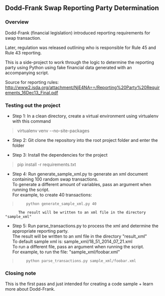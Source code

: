 ## Dodd-Frank Swap Reporting Party Determination


### Overview

Dodd-Frank (financial legislation) introduced reporting requirements for swap transaction.

Later, regulation was released outlining who is responsible for Rule 45 and Rule 43 reporting.

This is a side-project to work through the logic to determine the reporting party using Python using fake financial data generated with an accompanying script.

Source for reporting rules: http://www2.isda.org/attachment/NjE4NA==/Reporting%20Party%20Requirements_16Dec13_Final.pdf

### Testing out the project

+ Step 1: In a clean directory, create a virtual environment using virtualenv with this command
> virtualenv venv --no-site-packages


+ Step 2: Git clone the repository into the root project folder and enter the folder


+ Step 3: Install the dependencies for the project

> pip install -r requirements.txt

+ Step 4: Run generate_sample_xml.py to generate an xml document containing 100 random swap transactions.  
          To generate a different amount of variables, pass an argument when running the script.  
          For example, to create 40 transactions:  

>         python generate_sample_xml.py 40

          The result will be written to an xml file in the directory "sample_xml"  

+ Step 5: Run parse_transactions.py to process the xml and determine the appropriate reporting party.  
		  The result will be written to an xml file in the directory "result_xml"  
		  To default sample xml is: sample_xml/18_51_2014_07_21.xml  
		  To run a different file, pass an argument when running the script.  
		  For example, to run the file: "sample_xml/foobar.xml"  
>		  python parse_transactions.py sample_xml/foobar.xml  	  


### Closing note
This is the first pass and just intended for creating a code sample + learn more about Dodd-Frank.





